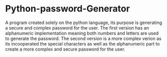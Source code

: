 # Python-password-Generator
A program created solely on the python language, its purpose is generating a secure and complex password for the user. 
The first version has an alphanumeric implementation meaning both numbers and letters are used to generate the password.
The second version is a more complex verion as its incooperated the special characters as well as the alphanumeric part
to create a more complex and secure password for the user.
